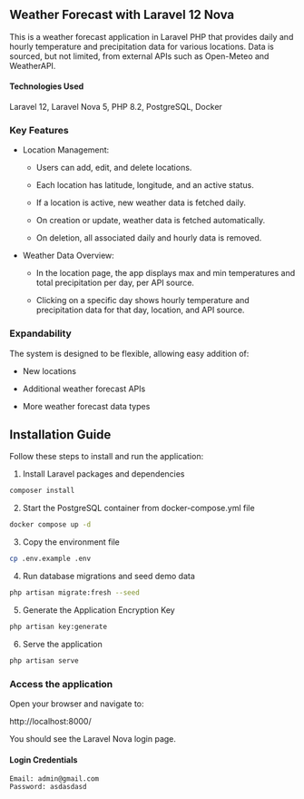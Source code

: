 ## Weather Forecast with Laravel 12 Nova

This is a weather forecast application in Laravel PHP that provides daily and hourly temperature and precipitation data for various locations. Data is sourced, but not limited, from external APIs such as Open-Meteo and WeatherAPI.

#### Technologies Used

Laravel 12, Laravel Nova 5, PHP 8.2, PostgreSQL, Docker

### Key Features

- Location Management:

    - Users can add, edit, and delete locations.

    - Each location has latitude, longitude, and an active status.

    - If a location is active, new weather data is fetched daily.

    - On creation or update, weather data is fetched automatically.

    - On deletion, all associated daily and hourly data is removed.

- Weather Data Overview:

    - In the location page, the app displays max and min temperatures and total precipitation per day, per API source.

    - Clicking on a specific day shows hourly temperature and precipitation data for that day, location, and API source.

### Expandability

The system is designed to be flexible, allowing easy addition of:

- New locations

- Additional weather forecast APIs

- More weather forecast data types

## Installation Guide

Follow these steps to install and run the application:

1. Install Laravel packages and dependencies

```bash
composer install
```

2. Start the PostgreSQL container from docker-compose.yml file

```bash
docker compose up -d
```

3. Copy the environment file

```bash
cp .env.example .env
```

4. Run database migrations and seed demo data

```bash
php artisan migrate:fresh --seed
```

5. Generate the Application Encryption Key

```bash
php artisan key:generate
```

6. Serve the application

```bash
php artisan serve
```

### Access the application

Open your browser and navigate to:

http://localhost:8000/

You should see the Laravel Nova login page.

#### Login Credentials

```
Email: admin@gmail.com
Password: asdasdasd
```